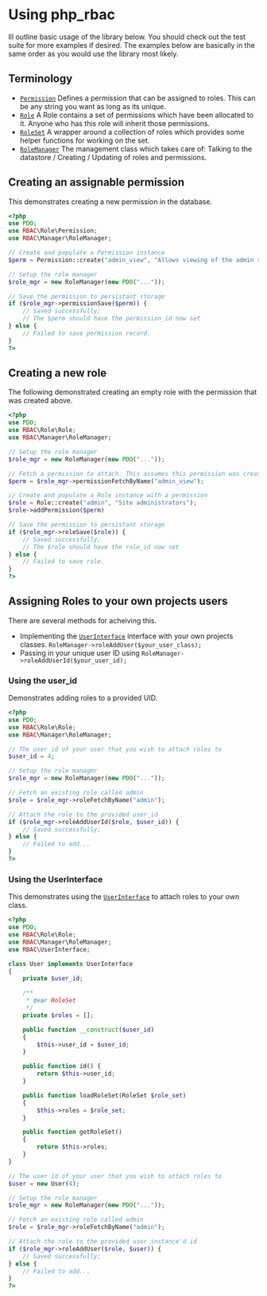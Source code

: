 # Using php_rbac


Ill outline basic usage of the library below. You should check out the test suite for more
examples if desired. The examples below are basically in the same order as you would use the
library most likely.

## Terminology

- [`Permission`](https://github.com/leighmacdonald/php_rbac/blob/master/src/RBAC/Role/Permission.php) Defines a
 permission that can be assigned to roles. This can be any string you want as long as its unique.
- [`Role`](https://github.com/leighmacdonald/php_rbac/blob/master/src/RBAC/Role/Role.php) A Role contains a set of
 permissions which have been allocated to it. Anyone who has this role will inherit those permissions.
- [`RoleSet`](https://github.com/leighmacdonald/php_rbac/blob/master/src/RBAC/Role/RoleSet.php) A wrapper around
 a collection of roles which provides some helper functions for working on the set.
- [`RoleManager`](https://github.com/leighmacdonald/php_rbac/blob/master/src/RBAC/Manager/RoleManager.php) The
 management class which takes care of: Talking to the datastore / Creating / Updating of roles and permissions.

## Creating an assignable permission

This demonstrates creating a new permission in the database.

```php
<?php
use PDO;
use RBAC\Role\Permission;
use RBAC\Manager\RoleManager;

// Create and populate a Permission instance
$perm = Permission::create("admin_view", "Allows viewing of the admin section");

// Setup the role manager
$role_mgr = new RoleManager(new PDO("..."));

// Save the permission to persistant storage
if ($role_mgr->permissionSave($perm)) {
    // Saved successfully;
    // The $perm should have the permission_id now set
} else {
    // Failed to save permission record.
}
?>
```

## Creating a new role

The following demonstrated creating an empty role with the permission that was created above.

```php
<?php
use PDO;
use RBAC\Role\Role;
use RBAC\Manager\RoleManager;

// Setup the role manager
$role_mgr = new RoleManager(new PDO("..."));

// Fetch a permission to attach. This assumes this permission was created earlier successfully.
$perm = $role_mgr->permissionFetchByName("admin_view");

// Create and populate a Role instance with a permission
$role = Role::create("admin", "Site administrators");
$role->addPermission($perm)

// Save the permission to persistant storage
if ($role_mgr->roleSave($role)) {
    // Saved successfully;
    // The $role should have the role_id now set
} else {
    // Failed to save role.
}
?>
```

## Assigning Roles to your own projects users

There are several methods for acheiving this.

- Implementing the [`UserInterface`](https://github.com/leighmacdonald/php_rbac/blob/master/src/RBAC/UserInterface.php)
 interface with your own projects classes. `RoleManager->roleAddUser($your_user_class);`
- Passing in your unique user ID using `RoleManager->roleAddUserId($your_user_id);`

### Using the user_id

Demonstrates adding roles to a provided UID.

```php
<?php
use PDO;
use RBAC\Role\Role;
use RBAC\Manager\RoleManager;

// The user id of your user that you wish to attach roles to
$user_id = 4;

// Setup the role manager
$role_mgr = new RoleManager(new PDO("..."));

// Fetch an existing role called admin
$role = $role_mgr->roleFetchByName("admin");

// Attach the role to the provided user_id
if ($role_mgr->roleAddUserId($role, $user_id)) {
    // Saved successfully;
} else {
    // Failed to add...
}
?>
```

### Using the UserInterface

This demonstrates using the [`UserInterface`](https://github.com/leighmacdonald/php_rbac/blob/master/src/RBAC/UserInterface.php)
to attach roles to your own class.

```php
<?php
use PDO;
use RBAC\Role\Role;
use RBAC\Manager\RoleManager;
use RBAC\UserInterface;

class User implements UserInterface
{
    private $user_id;

    /**
     * @var RoleSet
     */
    private $roles = [];

    public function __construct($user_id)
    {
        $this->user_id = $user_id;
    }

    public function id() {
        return $this->user_id;
    }

    public function loadRoleSet(RoleSet $role_set)
    {
        $this->roles = $role_set;
    }

    public function getRoleSet()
    {
        return $this->roles;
    }
}

// The user id of your user that you wish to attach roles to
$user = new User(4);

// Setup the role manager
$role_mgr = new RoleManager(new PDO("..."));

// Fetch an existing role called admin
$role = $role_mgr->roleFetchByName("admin");

// Attach the role to the provided user instance'd id
if ($role_mgr->roleAddUser($role, $user)) {
    // Saved successfully;
} else {
    // Failed to add...
}
?>
```

